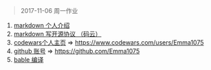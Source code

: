 > 2017-11-06 周一作业

1. [markdown 个人介绍](https://gitee.com/sugar1075/web-learning-homework/blob/master/1-ES6/2017-11-06/personal-intruduce.md)
2. [markdown 写开源协议 （码云）](https://gitee.com/sugar1075/web-learning-homework/blob/master/1-ES6/2017-11-06/open-source-license.md)
3. [codewars个人主页](https://www.codewars.com/users/Emma1075)   =>  https://www.codewars.com/users/Emma1075
4. [github 账号](https://github.com/Emma1075)   => https://github.com/Emma1075
5. [bable 编译](https://gitee.com/sugar1075/web-learning-homework/blob/master/1-ES6/2017-11-06/es6-bable-webpack)

